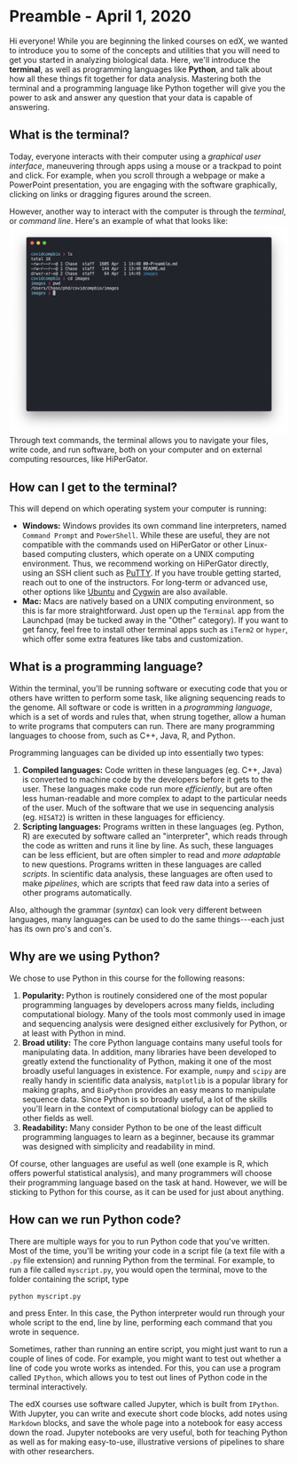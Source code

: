 # Preamble - April 1, 2020

Hi everyone!  While you are beginning the linked courses on edX, we wanted to
introduce you to some of the concepts and utilities that you will need to get
you started in analyzing biological data.  Here, we'll introduce the **terminal**,
as well as programming languages like **Python**, and talk about how all these things
fit together for data analysis.  Mastering both the terminal and a programming
language like Python together will give you the power to ask and answer any
question that your data is capable of answering.

## What is the terminal?
Today, everyone interacts with their computer using a _graphical user interface_,
maneuvering through apps using a mouse or a trackpad to point and click.  For
example, when you scroll through a webpage or make a PowerPoint presentation,
you are engaging with the software graphically, clicking on links or dragging
figures around the screen.

However, another way to interact with the computer is through the _terminal_, or
_command line_.  Here's an example of what that looks like:
![terminal](images/000_terminal.png)
Through text commands, the terminal allows you to navigate your files, write code,
and run software, both on your computer and on external computing resources, like
HiPerGator.

## How can I get to the terminal?
This will depend on which operating system your computer is running:
  - **Windows:** Windows provides its own command line interpreters, named `Command Prompt` and `PowerShell`.  While these are useful, they are not compatible with the commands used on HiPerGator or other Linux-based computing clusters, which operate on a UNIX computing environment.  Thus, we recommend working on HiPerGator directly, using an SSH client such as [PuTTY](https://www.chiark.greenend.org.uk/~sgtatham/putty/latest.html).  If you have trouble getting started, reach out to one of the instructors. For long-term or advanced use, other options like [Ubuntu](https://www.microsoft.com/en-us/p/ubuntu/9nblggh4msv6?activetab=pivot:overviewtab) and [Cygwin](https://www.cygwin.com/) are also available.
  - **Mac:** Macs are natively based on a UNIX computing environment, so this is far more straightforward.  Just open up the `Terminal` app from the Launchpad (may be tucked away in the "Other" category).  If you want to get fancy, feel free to install other terminal apps such as `iTerm2` or `hyper`, which offer some extra features like tabs and customization.

## What is a programming language?
Within the terminal, you'll be running software or executing code that you or others have written to perform some task, like aligning sequencing reads to the genome.  All software or code is written in a _programming language_, which is a set of words and rules that, when strung together, allow a human to write programs that computers can run.  There are many programming languages to choose from, such as C++, Java, R, and Python.

Programming languages can be divided up into essentially two types:
  1. **Compiled languages:** Code written in these languages (eg. C++, Java) is converted to machine code by the developers before it gets to the user.  These languages make code run more _efficiently_, but are often less human-readable and more complex to adapt to the particular needs of the user.  Much of the software that we use in sequencing analysis (eg. `HISAT2`) is written in these languages for efficiency.
  2. **Scripting languages:** Programs written in these languages (eg. Python, R) are executed by software called an "interpreter", which reads through the code as written and runs it line by line.  As such, these languages can be less efficient, but are often simpler to read and _more adaptable_ to new questions.  Programs written in these languages are called _scripts_.  In scientific data analysis, these languages are often used to make _pipelines_, which are scripts that feed raw data into a series of other programs automatically.

Also, although the grammar (_syntax_) can look very different between languages, many languages can be used to do the same things---each just has its own pro's and con's.

## Why are we using Python?
We chose to use Python in this course for the following reasons:
  1. **Popularity:** Python is routinely considered one of the most popular programming languages by developers across many fields, including computational biology.  Many of the tools most commonly used in image and sequencing analysis were designed either exclusively for Python, or at least with Python in mind.
  2. **Broad utility:** The core Python language contains many useful tools for manipulating data. In addition, many libraries have been developed to greatly extend the functionality of Python, making it one of the most broadly useful languages in existence. For example, `numpy` and `scipy` are really handy in scientific data analysis, `matplotlib` is a popular library for making graphs, and `BioPython` provides an easy means to manipulate sequence data. Since Python is so broadly useful, a lot of the skills you'll learn in the context of computational biology can be applied to other fields as well.
  3. **Readability:** Many consider Python to be one of the least difficult programming languages to learn as a beginner, because its grammar was designed with simplicity and readability in mind.

Of course, other languages are useful as well (one example is R, which offers powerful statistical analysis), and many programmers will choose their programming language based on the task at hand.  However, we will be sticking to Python for this course, as it can be used for just about anything.

## How can we run Python code?
There are multiple ways for you to run Python code that you've written.  Most of the time, you'll be writing your code in a script file (a text file with a `.py` file extension) and running Python from the terminal. For example, to run a file called `myscript.py`, you would open the terminal, move to the folder containing the script, type
```bash
python myscript.py
```
and press Enter.  In this case, the Python interpreter would run through your whole script to the end, line by line, performing each command that you wrote in sequence.

Sometimes, rather than running an entire script, you might just want to run a couple of lines of code. For example, you might want to test out whether a line of code you wrote works as intended. For this, you can use a program called `IPython`, which allows you to test out lines of Python code in the terminal interactively.

The edX courses use software called Jupyter, which is built from `IPython`.  With Jupyter, you can write and execute short code blocks, add notes using `Markdown` blocks, and save the whole page into a notebook for easy access down the road.  Jupyter notebooks are very useful, both for teaching Python as well as for making easy-to-use, illustrative versions of pipelines to share with other researchers.
